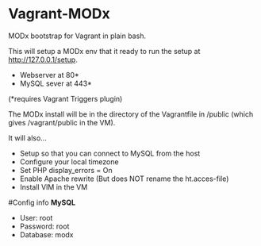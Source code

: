 Vagrant-MODx
============

MODx bootstrap for Vagrant in plain bash.

This will setup a MODx env that it ready to run the setup at http://127.0.0.1/setup.
- Webserver at 80*
- MySQL sever at 443* 

(*requires Vagrant Triggers plugin)

The MODx install will be in the directory of the Vagrantfile in /public (which gives /vagrant/public in the VM).

It will also...
- Setup so that you can connect to MySQL from the host
- Configure your local timezone
- Set PHP display_errors = On
- Enable Apache rewrite (But does NOT rename the ht.acces-file)
- Install VIM in the VM

#Config info
__MySQL__
- User: root
- Password: root
- Database: modx

